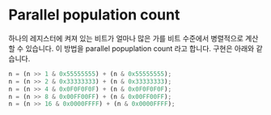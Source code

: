# Parallel population count

하나의 레지스터에 켜져 있는 비트가 얼마나 많은 가를 비트 수준에서 병렬적으로
계산할 수 있습니다. 이 방법을 parallel popuplation count 라고 합니다. 구현은
아래와 같습니다.

```rust
n = (n >> 1 & 0x55555555) + (n & 0x55555555);
n = (n >> 2 & 0x33333333) + (n & 0x33333333);
n = (n >> 4 & 0x0F0F0F0F) + (n & 0x0F0F0F0F);
n = (n >> 8 & 0x00FF00FF) + (n & 0x00FF00FF);
n = (n >> 16 & 0x0000FFFF) + (n & 0x0000FFFF);
```
